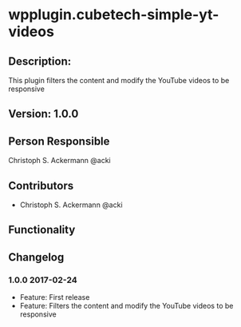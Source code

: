 # wpplugin.cubetech-simple-yt-videos

## Description:

This plugin filters the content and modify the YouTube videos to be responsive

## Version: 1.0.0

## Person Responsible

Christoph S. Ackermann @acki

## Contributors

* Christoph S. Ackermann @acki

## Functionality

## Changelog

### 1.0.0 2017-02-24

* Feature: First release
* Feature: Filters the content and modify the YouTube videos to be responsive